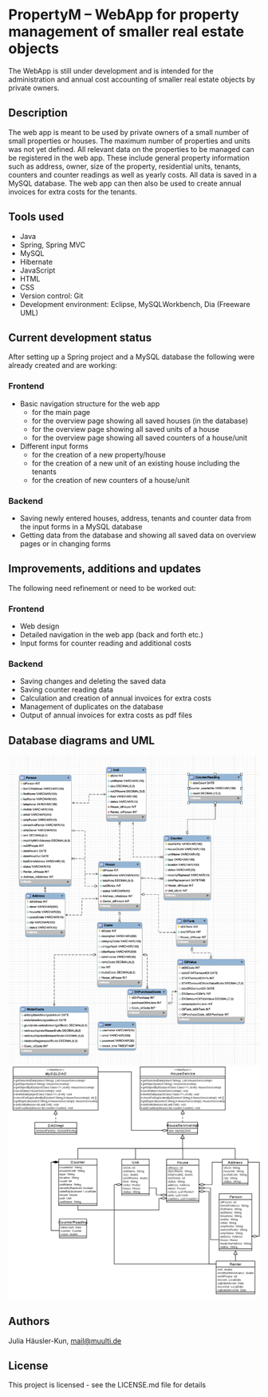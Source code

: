 # PropertyM – WebApp for property management of smaller real estate objects

The WebApp is still under development and is intended for the administration and annual cost accounting of smaller real estate objects by private owners.
 

## Description
 
The web app is meant to be used by private owners of a small number of small properties or houses. The maximum number of properties and units was not yet defined.
All relevant data on the properties to be managed can be registered in the web app. These include general property information such as address, owner, size of the property, residential units, tenants, counters and counter readings as well as yearly costs. All data is saved in a MySQL database. 
The web app can then also be used to create annual invoices for extra costs for the tenants.


## Tools used

* Java
* Spring, Spring MVC 
* MySQL 
* Hibernate
* JavaScript 
* HTML
* CSS
* Version control: Git
* Development environment: Eclipse, MySQLWorkbench, Dia (Freeware UML)


## Current development status 
After setting up a Spring project and a MySQL database the following were already created and are working:

### Frontend

* Basic navigation structure for the web app 
  * for the main page
  * for the overview page showing all saved houses (in the database)
  * for the overview page showing all saved units of a house
  * for the overview page showing all saved counters of a house/unit
* Different input forms 
  * for the creation of a new property/house
  * for the creation of a new unit of an existing house including the tenants 
  * for the creation of new counters of a house/unit


### Backend

* Saving newly entered houses, address, tenants and counter data from the input forms in a MySQL database
* Getting data from the database and showing all saved data on overview pages or in changing forms 


## Improvements, additions and updates
The following need refinement or need to be worked out:
### Frontend
* Web design 
* Detailed navigation in the web app (back and forth etc.)
* Input forms for counter reading and additional costs

### Backend
* Saving changes and deleting the saved data 
* Saving counter reading data
* Calculation and creation of annual invoices for extra costs
* Management of duplicates on the database 
* Output of annual invoices for extra costs as pdf files

## Database diagrams and UML
<img src="/MySQL_PropertyManagement.png" width="800">
<img src="/Diagramm_PM.png" width="800">


## Authors

Julia Häusler-Kun, mail@muulti.de


## License

This project is licensed - see the LICENSE.md file for details

